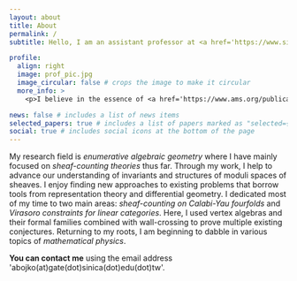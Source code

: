 ```yaml
---
layout: about
title: About
permalink: /
subtitle: Hello, I am an assistant professor at <a href='https://www.simis.cn/'>SIMIS</a> and <a href='https://www.fudan.edu.cn/en/'>Fudan University</a>. I did my PhD with Dominic Joyce at the University of Oxford.

profile:
  align: right
  image: prof_pic.jpg
  image_circular: false # crops the image to make it circular
  more_info: >
    <p>I believe in the essence of <a href='https://www.ams.org/publications/journals/notices/201610/rnoti-p1164.pdf'>Ardila's Axioms</a>.</p>

news: false # includes a list of news items
selected_papers: true # includes a list of papers marked as "selected={true}"
social: true # includes social icons at the bottom of the page
---
```


My research field is _enumerative algebraic geometry_ where I have mainly focused on _sheaf-counting theories_ thus far. Through my work, I help to advance our understanding of invariants and structures of moduli spaces of sheaves. I enjoy finding new approaches to existing problems that borrow tools from representation theory and differential geometry. I dedicated most of my time to two main areas: _sheaf-counting on Calabi-Yau fourfolds_ and _Virasoro constraints for linear categories_. Here, I used vertex algebras and their formal families combined with wall-crossing to prove multiple existing conjectures. Returning to my roots, I am beginning to dabble in various topics of _mathematical physics_.

 **You can contact me** using the email address 'abojko(at)gate(dot)sinica(dot)edu(dot)tw'. 
